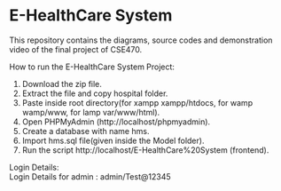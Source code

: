 # E-HealthCare System
This repository contains the diagrams, source codes and demonstration video of the final project of CSE470.

How to run the E-HealthCare System Project:
<ol>
<li>Download the  zip file.</>

<li>Extract the file and copy hospital folder.</>

<li>Paste inside root directory(for xampp xampp/htdocs, for wamp wamp/www, for lamp var/www/html).</>

<li>Open PHPMyAdmin (http://localhost/phpmyadmin).</>

<li>Create a database with name hms.</>

<li>Import hms.sql file(given inside the Model folder).</>

<li>Run the script http://localhost/E-HealthCare%20System (frontend).</>
  </ol>

Login Details:<br>
Login Details for admin : admin/Test@12345
